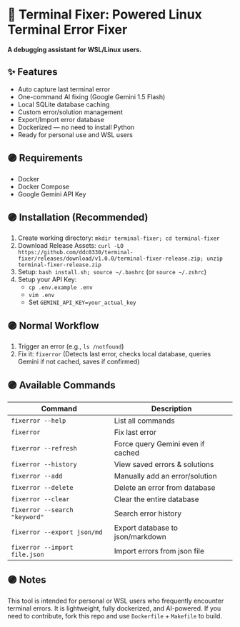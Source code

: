 # 🐧 Terminal Fixer: Powered Linux Terminal Error Fixer

**A debugging assistant for WSL/Linux users.**

## ✨ Features

*   Auto capture last terminal error
*   One-command AI fixing (Google Gemini 1.5 Flash)
*   Local SQLite database caching
*   Custom error/solution management
*   Export/Import error database
*   Dockerized — no need to install Python
*   Ready for personal use and WSL users


## 🟣 Requirements

*   Docker
*   Docker Compose
*   Google Gemini API Key


## 🟣 Installation (Recommended)

1.  Create working directory: `mkdir terminal-fixer; cd terminal-fixer`
2.  Download Release Assets: `curl -LO https://github.com/ddc0330/terminal-fixer/releases/download/v1.0.0/terminal-fixer-release.zip; unzip terminal-fixer-release.zip`
3.  Setup: `bash install.sh; source ~/.bashrc`  (or `source ~/.zshrc`)
4.  Setup your API Key:
    *   `cp .env.example .env`
    *   `vim .env`
    *   Set `GEMINI_API_KEY=your_actual_key`

## 🟣 Normal Workflow

1.  Trigger an error (e.g., `ls /notfound`)
2.  Fix it: `fixerror` (Detects last error, checks local database, queries Gemini if not cached, saves if confirmed)


## 🟣 Available Commands

| Command             | Description                                      |
|----------------------|--------------------------------------------------|
| `fixerror --help`    | List all commands                                |
| `fixerror`           | Fix last error                                   |
| `fixerror --refresh` | Force query Gemini even if cached                 |
| `fixerror --history` | View saved errors & solutions                     |
| `fixerror --add`     | Manually add an error/solution                   |
| `fixerror --delete`  | Delete an error from database                     |
| `fixerror --clear`   | Clear the entire database                         |
| `fixerror --search "keyword"` | Search error history                            |
| `fixerror --export json/md` | Export database to json/markdown                 |
| `fixerror --import file.json` | Import errors from json file                   |

## 🟣 Notes

This tool is intended for personal or WSL users who frequently encounter terminal errors. It is lightweight, fully dockerized, and AI-powered.  If you need to contribute, fork this repo and use `Dockerfile` + `Makefile` to build.
